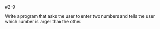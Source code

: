 #2-9

Write a program that asks the user to enter two numbers and tells the user which number is larger than the other.
